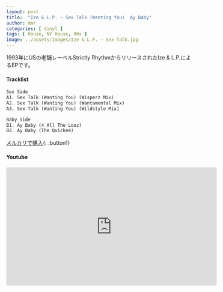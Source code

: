 ```yaml
---
layout: post
title:  "Ize & L.P. – Sex Talk (Wanting You)  Ay Baby"
author: mmr
categories: [ Vinyl ]
tags: [ House, NY House, 90s ]
image: ../assets/images/Ize & L.P. – Sex Talk.jpg
---
```


1993年にUSの老舗レーベルStrictly RhythmからリリースされたIze & L.P.によるEPです。

#### Tracklist
```md
Sex Side
A1. Sex Talk (Wanting You) (Wisperz Mix)
A2. Sex Talk (Wanting You) (Wantamental Mix)
A3. Sex Talk (Wanting You) (Wildstyle Mix)

Baby Side
B1. Ay Baby (4 All The Looz)
B2. Ay Baby (The Quickee)
```

[メルカリで購入](https://jp.mercari.com/item/m60274287977?afid=6142608987){: .button1}

#### Youtube 
<iframe width="560" height="315" src="https://www.youtube.com/embed/9MnSBU_SSW4?si=RX5CealyQ10f8jp1" title="YouTube video player" frameborder="0" allow="accelerometer; autoplay; clipboard-write; encrypted-media; gyroscope; picture-in-picture; web-share" referrerpolicy="strict-origin-when-cross-origin" allowfullscreen></iframe>